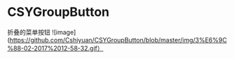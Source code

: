 # CSYGroupButton
折叠的菜单按钮
![image](https://github.com/Cshiyuan/CSYGroupButton/blob/master/img/3%E6%9C%88-02-2017%2012-58-32.gif）
